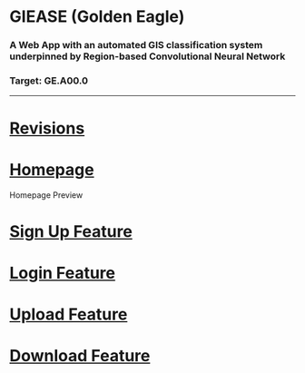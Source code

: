 # GIEASE (Golden Eagle)
### A Web App with an automated GIS classification system underpinned by Region-based Convolutional Neural Network
### Target:  GE.A00.0
_______________________________________
# [Revisions](https://github.com/rendznicoy/golden-eagle/edit/main/REVISIONS.md)

# [Homepage](https://github.com/rendznicoy/golden-eagle/edit/main/HOMEPAGE.md)
Homepage Preview


# [Sign Up Feature](https://github.com/rendznicoy/golden-eagle/edit/main/SIGNUP.md)

# [Login Feature](https://github.com/rendznicoy/golden-eagle/edit/main/LOGIN.md)

# [Upload Feature](https://github.com/rendznicoy/golden-eagle/edit/main/UPLOAD.md)

# [Download Feature](https://github.com/rendznicoy/golden-eagle/edit/main/DOWNLOAD.md)
